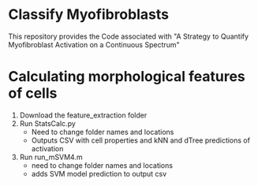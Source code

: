 # Classify Myofibroblasts
This repository provides the Code associated with "A Strategy to Quantify Myofibroblast Activation on a Continuous Spectrum"


# Calculating morphological features of cells
1) Download the feature_extraction folder
2) Run StatsCalc.py 
    - Need to change folder names and locations
    - Outputs CSV with cell properties and kNN and dTree predictions of activation
3) Run run_mSVM4.m
    - need to change folder names and locations
    - adds SVM model prediction to output csv
